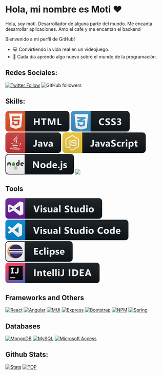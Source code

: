 # Hola, mi nombre es Moti ♥️ 

Hola, soy moti. Desarrollador de alguna parte del mundo. Me encanta desarrollar aplicaciones. Amo el cafe y me encantan el backend

Bienvenido a mi perfil de GitHub!

- 💻 Convirtiendo la vida real en un videojuego.
- 📗 Cada día aprendo algo nuevo sobre el mundo de la programación.

## Redes Sociales:
[![Twitter Follow](https://img.shields.io/twitter/follow/MotiDeev?style=social)](https://twitter.com/MotiDeev)
![GitHub followers](https://img.shields.io/github/followers/motidev?logo=Github&style=social)

## Skills: 
 <p align="left">
     <img src="https://github.com/MikeCodesDotNET/ColoredBadges/blob/master/svg/dev/languages/html.svg" />
     <img src="https://github.com/MikeCodesDotNET/ColoredBadges/blob/master/svg/dev/languages/css3.svg" />
      <img src="https://github.com/MikeCodesDotNET/ColoredBadges/blob/master/svg/dev/languages/java.svg" />
      <img src="https://github.com/MikeCodesDotNET/ColoredBadges/blob/master/svg/dev/languages/js.svg" />
      <img src="https://github.com/MikeCodesDotNET/ColoredBadges/blob/master/svg/dev/frameworks/nodejs.svg" />
      <img src="https://raw.githubusercontent.com/motidev/motidev/master/typescript.svg" />
   </p>

## Tools
   <p align="left">
      <img src="https://github.com/MikeCodesDotNET/ColoredBadges/blob/master/svg/dev/tools/visualstudio.svg" />
      <img src="https://github.com/MikeCodesDotNET/ColoredBadges/blob/master/svg/dev/tools/visualstudio_code.svg" />
      <img src="https://github.com/MikeCodesDotNET/ColoredBadges/blob/master/svg/dev/tools/eclipse.svg" />
      <img src="https://github.com/MikeCodesDotNET/ColoredBadges/blob/master/svg/dev/tools/jetbrains_intellij.svg" />
   </p>
  
##  Frameworks and Others
[![React](https://img.shields.io/badge/React-0095D5?style=for-the-badge&logo=React&logoColor=white&labelColor=303A40)]()
[![Angular](https://img.shields.io/badge/angular-%23DD0031.svg?style=for-the-badge&logo=angular&logoColor=white&labelColor=303A40)]()
[![MUI](https://img.shields.io/badge/MUI-%230081CB.svg?style=for-the-badge&logo=material-ui&logoColor=white&labelColor=303A40)]()
[![Express](https://img.shields.io/badge/Express-008080?style=for-the-badge&logo=express&logoColor=white&labelColor=303A40)]()
[![Bootstrap](https://img.shields.io/badge/Bootstrap-563D7C?style=for-the-badge&logo=bootstrap&logoColor=white&labelColor=303A40)]()
[![NPM](https://img.shields.io/badge/NPM-FB9200.svg?style=for-the-badge&logo=npm&logoColor=white&labelColor=303A40)]()
[![Spring](https://img.shields.io/badge/spring-%236DB33F.svg?style=for-the-badge&logo=spring&logoColor=white&labelColor=303A40)]()

##  Databases
[![MongoDB](https://img.shields.io/badge/MongoDB-%234ea94b.svg?style=for-the-badge&logo=mongodb&logoColor=white&labelColor=303A40)]()
[![MySQL](https://img.shields.io/badge/mysql-%2300f.svg?style=for-the-badge&logo=mysql&logoColor=white&labelColor=303A40)]()
[![Microsoft Access](https://img.shields.io/badge/M._Access-A4373A?style=for-the-badge&logo=microsoft-access&logoColor=white&labelColor=303A40)]()


## Github Stats: 
[![Stats](https://github-readme-stats.vercel.app/api?username=motidev&count_private=true&include_all_commits=true&show_icons=truecount_private=true&layout=compact&theme=dark&hide_border=true&bg_color=1a1c1f&border_radius=10&custom_title=Estad%C3%ADsticas)](https://github.com/motidev)
[![TOP](https://github-readme-stats.vercel.app/api/top-langs/?username=motidev&langs_count=10&include_all_commits=true&show_icons=truecount_private=true&layout=compact&theme=dark&hide_border=true&bg_color=1a1c1f&border_radius=10&custom_title=Lenguajes%20m%C3%A1s%20usados)](https://github.com/motidev)


   
   
